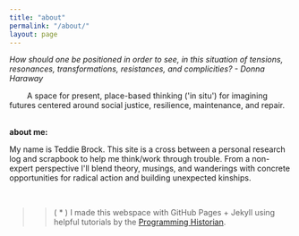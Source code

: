 ```yaml
---
title: "about"
permalink: "/about/"
layout: page
---
```


*How should one be positioned in order to see, in this situation of tensions, resonances, transformations, resistances, and complicities? - Donna Haraway*  

&nbsp;
&nbsp;
&nbsp;
&nbsp;
A space for present, place-based thinking ('in situ') for imagining futures centered around social justice, resilience, maintenance, and repair.
&nbsp;
&nbsp;
&nbsp;
&nbsp;

**about me:**

My name is Teddie Brock. This site is a cross between a personal research log and scrapbook to help me think/work through trouble. From a non-expert perspective I'll blend theory, musings, and wanderings with concrete opportunities for radical action and building unexpected kinships.



&nbsp;
&nbsp;
&nbsp;
&nbsp;

>>( * ) I made this webspace with GitHub Pages + Jekyll using
helpful tutorials by the [Programming Historian](https://programminghistorian.org/).
